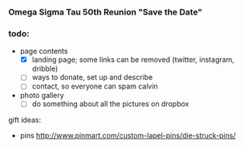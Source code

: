 ### Omega Sigma Tau 50th Reunion "Save the Date"

### todo:

- page contents
    - [x] landing page; some links can be removed (twitter, instagram, dribble)
    - [ ] ways to donate, set up and describe
    - [ ] contact, so everyone can spam calvin
- photo gallery
    - [ ] do something about all the pictures on dropbox

gift ideas:
- pins http://www.pinmart.com/custom-lapel-pins/die-struck-pins/